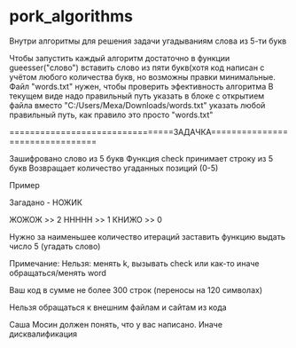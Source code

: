 # pork_algorithms
Внутри алгоритмы для решения задачи угадываниям слова из 5-ти букв

Чтобы запустить каждый алгоритм достаточно в функции gueesser("слово") вставить слово из пяти букв(хотя код написан с учётом любого количества букв, но возможны правки минимальные.
Файл "words.txt" нужен, чтобы проверить эфективность алгоритма
В текущем виде надо правильный путь указать в блоке с открытием файла вместо "C:/Users/Mexa/Downloads/words.txt" указать любой правильный путь, как правило это просто "words.txt"

================================ЗАДАЧКА================================

Зашифровано слово из 5 букв
Функция check принимает строку из 5 букв
Возвращает количество угаданных позиций (0-5)

Пример

Загадано - НОЖИК 

ЖОЖОЖ >> 2
ННННН >> 1
КНИЖО >> 0

Нужно за наименьшее количество итераций заставить функцию выдать число 5 (угадать слово)

Примечание:
Нельзя: менять k, вызывать check или как-то иначе обращаться/менять word

Ваш код в сумме не более 300 строк (переносы на 120 символах)

Нельзя обращаться к внешним файлам и сайтам из кода

Саша Мосин должен понять, что у вас написано. Иначе дисквалификация

